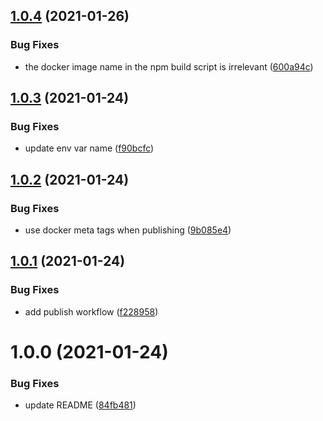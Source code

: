 ## [1.0.4](https://github.com/customcommander/publish-docker-image/compare/v1.0.3...v1.0.4) (2021-01-26)


### Bug Fixes

* the docker image name in the npm build script is irrelevant ([600a94c](https://github.com/customcommander/publish-docker-image/commit/600a94c6eb58726da8620b57f37f4582a526002d))

## [1.0.3](https://github.com/customcommander/publish-docker-image/compare/v1.0.2...v1.0.3) (2021-01-24)


### Bug Fixes

* update env var name ([f90bcfc](https://github.com/customcommander/publish-docker-image/commit/f90bcfc7e23e08ac75a0caab22505b6a9d03f184))

## [1.0.2](https://github.com/customcommander/publish-docker-image/compare/v1.0.1...v1.0.2) (2021-01-24)


### Bug Fixes

* use docker meta tags when publishing ([9b085e4](https://github.com/customcommander/publish-docker-image/commit/9b085e4089b14652bd4fbb000945c1ee3a630d5c))

## [1.0.1](https://github.com/customcommander/publish-docker-image/compare/v1.0.0...v1.0.1) (2021-01-24)


### Bug Fixes

* add publish workflow ([f228958](https://github.com/customcommander/publish-docker-image/commit/f228958262f150795152f4c16ab327c054cc6ee7))

# 1.0.0 (2021-01-24)


### Bug Fixes

* update README ([84fb481](https://github.com/customcommander/publish-docker-image/commit/84fb4818a397321afd885352c766d35eff02ce9a))
